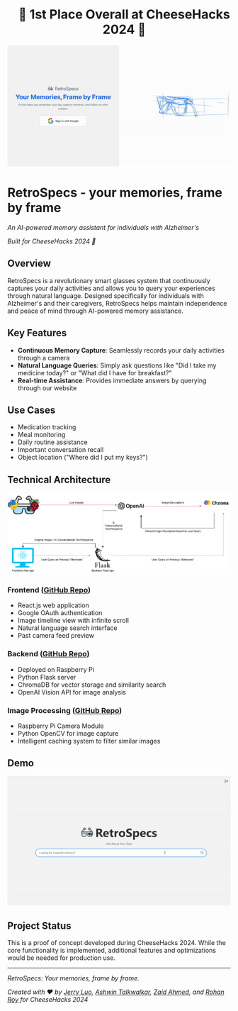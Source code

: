 <div id="toc" align="center">
  <ul style="list-style: none">
    <summary>
      <h1> 🎉 1st Place Overall at CheeseHacks 2024 🎉 </h1>
    </summary>
  </ul>
</div>

<div align="center">
  <img src="./website.gif" alt="RetroSpecs Website" width="600"/>
</div>

# RetroSpecs - your memories, frame by frame
*An AI-powered memory assistant for individuals with Alzheimer's*

*Built for CheeseHacks 2024 🧀* 

## Overview

RetroSpecs is a revolutionary smart glasses system that continuously captures your daily activities and allows you to query your experiences through natural language. Designed specifically for individuals with Alzheimer's and their caregivers, RetroSpecs helps maintain independence and peace of mind through AI-powered memory assistance.

## Key Features

- **Continuous Memory Capture**: Seamlessly records your daily activities through a camera
- **Natural Language Queries**: Simply ask questions like "Did I take my medicine today?" or "What did I have for breakfast?"
- **Real-time Assistance**: Provides immediate answers by querying through our website

## Use Cases

- Medication tracking
- Meal monitoring
- Daily routine assistance
- Important conversation recall
- Object location ("Where did I put my keys?")

## Technical Architecture
<div>
  <img src="./RetroSpecs.png" alt="RetroSpecs Website" width="600"/>
</div>

### Frontend ([GitHub Repo](https://github.com/RetroSpecs-Suite/RetroSpecs-Frontend))
- React.js web application
- Google OAuth authentication
- Image timeline view with infinite scroll
- Natural language search interface
- Past camera feed preview

### Backend ([GitHub Repo](https://github.com/RetroSpecs-Suite/RetroSpecs-Backend))
- Deployed on Raspberry Pi
- Python Flask server
- ChromaDB for vector storage and similarity search
- OpenAI Vision API for image analysis

### Image Processing ([GitHub Repo](https://github.com/RetroSpecs-Suite/RetroSpecs-Backend/tree/main/Raspberry-Pi))
- Raspberry Pi Camera Module
- Python OpenCV for image capture
- Intelligent caching system to filter similar images

## Demo

<div align="center">
  <img src="./demo.gif" alt="RetroSpecs Website" width="600"/>
</div>

## Project Status
This is a proof of concept developed during CheeseHacks 2024. While the core functionality is implemented, additional features and optimizations would be needed for production use.

---

*RetroSpecs: Your memories, frame by frame.*

*Created with ❤️ by [Jerry Luo](https://github.com/jerluo), [Ashwin Talkwalkar](https://github.com/Ashwin-T), [Zaid Ahmed](https://github.com/az8712), and [Rohan Roy](https://github.com/royr0614) for CheeseHacks 2024*
